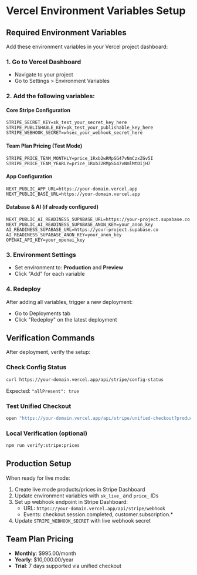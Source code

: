# Vercel Environment Variables Setup

## Required Environment Variables

Add these environment variables in your Vercel project dashboard:

### 1. Go to Vercel Dashboard
- Navigate to your project
- Go to Settings > Environment Variables

### 2. Add the following variables:

#### Core Stripe Configuration
```
STRIPE_SECRET_KEY=sk_test_your_secret_key_here
STRIPE_PUBLISHABLE_KEY=pk_test_your_publishable_key_here
STRIPE_WEBHOOK_SECRET=whsec_your_webhook_secret_here
```

#### Team Plan Pricing (Test Mode)
```
STRIPE_PRICE_TEAM_MONTHLY=price_1Rxb2wRMpSG47vNmCzxZGv5I
STRIPE_PRICE_TEAM_YEARLY=price_1Rxb32RMpSG47vNmlMtDijH7
```

#### App Configuration
```
NEXT_PUBLIC_APP_URL=https://your-domain.vercel.app
NEXT_PUBLIC_BASE_URL=https://your-domain.vercel.app
```

#### Database & AI (if already configured)
```
NEXT_PUBLIC_AI_READINESS_SUPABASE_URL=https://your-project.supabase.co
NEXT_PUBLIC_AI_READINESS_SUPABASE_ANON_KEY=your_anon_key
AI_READINESS_SUPABASE_URL=https://your-project.supabase.co
AI_READINESS_SUPABASE_ANON_KEY=your_anon_key
OPENAI_API_KEY=your_openai_key
```

### 3. Environment Settings
- Set environment to: **Production** and **Preview**
- Click "Add" for each variable

### 4. Redeploy
After adding all variables, trigger a new deployment:
- Go to Deployments tab
- Click "Redeploy" on the latest deployment

## Verification Commands

After deployment, verify the setup:

### Check Config Status
```bash
curl https://your-domain.vercel.app/api/stripe/config-status
```
Expected: `"allPresent": true`

### Test Unified Checkout
```bash
open "https://your-domain.vercel.app/api/stripe/unified-checkout?product=team&billing=monthly&trial_days=7&return_to=k12&contact_email=test@example.com"
```

### Local Verification (optional)
```bash
npm run verify:stripe:prices
```

## Production Setup

When ready for live mode:
1. Create live mode products/prices in Stripe Dashboard
2. Update environment variables with `sk_live_` and `price_` IDs
3. Set up webhook endpoint in Stripe Dashboard:
   - URL: `https://your-domain.vercel.app/api/stripe/webhook`
   - Events: checkout.session.completed, customer.subscription.*
4. Update `STRIPE_WEBHOOK_SECRET` with live webhook secret

## Team Plan Pricing
- **Monthly**: $995.00/month
- **Yearly**: $10,000.00/year
- **Trial**: 7 days supported via unified checkout
